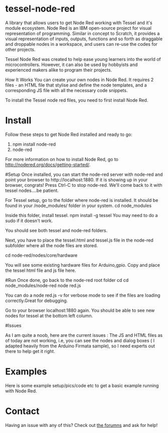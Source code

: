 # tessel-node-red
A library that allows users to get Node Red working with Tessel and it's module ecosystem.
Node Red is an IBM open-source project for visual representation of programming. Similar in concept to Scratch, it provides a visual representation of inputs, outputs, functions and so forth as draggable and droppable nodes in a workspace, and users can re-use the codes for other projects.

Tessel Node Red was created to help ease young learners into the world of microcontrollers. However, it can also be used by hobbyists and experienced makers alike to program their projects.

How It Works
You can create your own nodes in Node Red. It requires 2 files - an HTML file that stylise and define the node templates, and a corresponding JS file with all the necessary code snippets. 

To install the Tessel node red files, you need to first install Node Red. 

# Install
Follow these steps to get Node Red installed and ready to go:
 
1.	npm install node-red
2.	node-red

For more information on how to install Node Red, go to http://nodered.org/docs/getting-started/.

#Setup
Once installed, you can start the node-red server with node-red and point your browser to http://localhost:1880.
If it is showing up in your browser, congrats! Press Ctrl-C to stop node-red. We'll come back to it with tessel nodes....be patient.

For Tessel setup, go to the folder where node-red is installed. It should be found in your /node_modules/ folder in your system.
cd node_modules

Inside this folder, install tessel.
npm install -g tessel
 You may need to do a sudo if it doesn't work.
 
You should see both tessel and node-red folders.

Next, you have to place the tessel.html and tessel.js file in the node-red subfolder where all the node files are stored.

cd node-red/nodes/core/hardware

You will see some existing hardware files for Arduino,gpio. Copy and place the tessel html file and js file here.

#Run
Once done, go back to the node-red root folder
cd
cd node_modules/node-red
node red.js

You can do a node red.js -v for verbose mode to see if the files are loading correctly.Great for debugging.

Go to your browser localhost:1880 again. You should be able to see new nodes for tessel at the bottom left column.

#Issues

As I am quite a noob, here are the current issues :
The JS and HTML files as of today are not working, i.e, you can see the nodes and dialog boxes ( I adapted heavily from the Arduino Firmata sample), so I need experts out there to help get it right.

# Examples
Here is some example setup/pics/code etc to get a basic example running with Node Red.

# Contact
Having an issue with any of this? Check out [the forumns](https://forums.tessel.io/) and ask for help!
